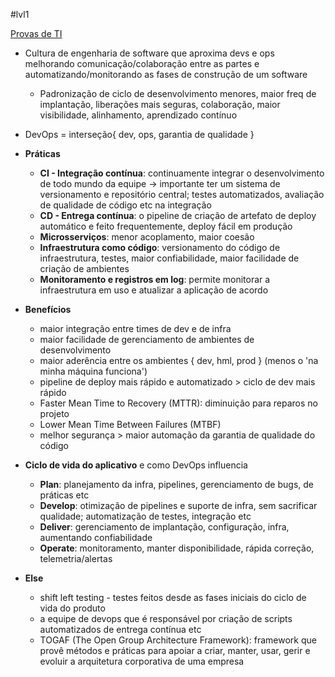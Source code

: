 #lvl1

[Provas de TI](https://provasdeti.nutror.com/curso/fdf12e5903ae53d6b83a53632bf346d2a6add378/aula/4178727)

* Cultura de engenharia de software que aproxima devs e ops melhorando comunicação/colaboração entre as partes e automatizando/monitorando as fases de construção de um software
	* Padronização de ciclo de desenvolvimento menores, maior freq de implantação, liberações mais seguras, colaboração, maior visibilidade, alinhamento, aprendizado contínuo
* DevOps = interseção{ dev, ops, garantia de qualidade }
* **Práticas**
	* **CI - Integração contínua**: continuamente integrar o desenvolvimento de todo mundo da equipe -> importante ter um sistema de versionamento e repositório central; testes automatizados, avaliação de qualidade de código etc na integração
	* **CD - Entrega contínua**: o pipeline de criação de artefato de deploy automático e feito frequentemente, deploy fácil em produção
	* **Microsserviços**: menor acoplamento, maior coesão
	* **Infraestrutura como código**: versionamento do código de infraestrutura, testes, maior confiabilidade, maior facilidade de criação de ambientes
	* **Monitoramento e registros em log**: permite monitorar a infraestrutura em uso e atualizar a aplicação de acordo
* **Benefícios**
	* maior integração entre times de dev e de infra
	* maior facilidade de gerenciamento de ambientes de desenvolvimento
	* maior aderência entre os ambientes { dev, hml, prod } (menos o 'na minha máquina funciona')
	* pipeline de deploy mais rápido e automatizado > ciclo de dev mais rápido
	* Faster Mean Time to Recovery (MTTR): diminuição para reparos no projeto
	* Lower Mean Time Between Failures (MTBF)
	* melhor segurança > maior automação da garantia de qualidade do código
* **Ciclo de vida do aplicativo** e como DevOps influencia
	* **Plan**: planejamento da infra, pipelines, gerenciamento de bugs, de práticas etc
	* **Develop**: otimização de pipelines e suporte de infra, sem sacrificar qualidade; automatização de testes, integração etc
	* **Deliver**: gerenciamento de implantação, configuração, infra, aumentando confiabilidade
	* **Operate**: monitoramento, manter disponibilidade, rápida correção, telemetria/alertas


* **Else**
	* shift left testing - testes feitos desde as fases iniciais do ciclo de vida do produto
	* a equipe de devops que é responsável por criação de scripts automatizados de entrega contínua etc
	* TOGAF (The Open Group Architecture Framework): framework que provê métodos e práticas para apoiar a criar, manter, usar, gerir e evoluir a arquitetura corporativa de uma empresa
